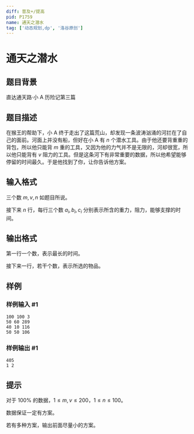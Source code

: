 ```yaml
---
diff: 普及+/提高
pid: P1759
name: 通天之潜水
tag: ['动态规划,dp', '洛谷原创']
---
```

# 通天之潜水
## 题目背景

直达通天路·小 A 历险记第三篇

## 题目描述

在猴王的帮助下，小 A 终于走出了这篇荒山，却发现一条波涛汹涌的河拦在了自己的面前。河面上并没有船，但好在小 A 有 $n$ 个潜水工具。由于他还要背重重的背包，所以他只能背 $m$ 重的工具，又因为他的力气并不是无限的，河却很宽，所以他只能背有 $v$ 阻力的工具。但是这条河下有非常重要的数据，所以他希望能够停留的时间最久。于是他找到了你，让你告诉他方案。

## 输入格式

三个数 $m, v, n$ 如题目所说。

接下来 $n$ 行，每行三个数 $a_i, b_i, c_i$ 分别表示所含的重力，阻力，能够支撑的时间。

## 输出格式

第一行一个数，表示最长的时间。

接下来一行，若干个数，表示所选的物品。

## 样例

### 样例输入 #1
```
100 100 3
50 60 289
40 10 116
50 50 106

```
### 样例输出 #1
```
405 
1 2

```
## 提示

对于 $100 \%$ 的数据，$1 \le m, v \le 200$，$1 \le n \le 100$。

数据保证一定有方案。

若有多种方案，输出前面尽量小的方案。

